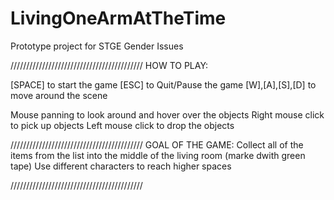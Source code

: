 # LivingOneArmAtTheTime
 Prototype project for STGE Gender Issues

//////////////////////////////////////////
HOW TO PLAY:

[SPACE] to start the game
[ESC] to Quit/Pause the game
[W],[A],[S],[D] to move around the scene

Mouse panning to look around and hover over the objects
Right mouse click to pick up objects
Left mouse click to drop the objects

//////////////////////////////////////////
GOAL OF THE GAME:
Collect all of the items from the list into the 
middle of the living room (marke dwith green tape)
Use different characters to reach higher spaces

//////////////////////////////////////////